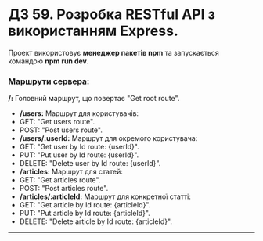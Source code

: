 # ДЗ 59. Розробка RESTful API з використанням Express.

Проект використовує **менеджер пакетів npm** та запускається командою **npm run dev**.

### Маршрути сервера:

**/:** Головний маршрут, що повертає "Get root route".

- **/users:** Маршрут для користувачів:
- GET: "Get users route".
- POST: "Post users route".
- **/users/:userId:** Маршрут для окремого користувача:
- GET: "Get user by Id route: {userId}".
- PUT: "Put user by Id route: {userId}".
- DELETE: "Delete user by Id route: {userId}".
- **/articles:** Маршрут для статей:
- GET: "Get articles route".
- POST: "Post articles route".
- **/articles/:articleId:** Маршрут для конкретної статті:
- GET: "Get article by Id route: {articleId}".
- PUT: "Put article by Id route: {articleId}".
- DELETE: "Delete article by Id route: {articleId}".

---
